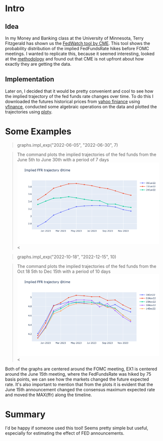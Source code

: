 # Intro


## Idea 

In my Money and Banking class at the University of Minnesota, Terry Fitzgerald has shown us the [FedWatch tool by CME](https://www.cmegroup.com/markets/interest-rates/cme-fedwatch-tool.html). This tool shows the probability distribution of the implied FedFundsRate hikes before FOMC meetings. I wanted to replicate this, because it seemed interesting, looked at the [methodology](https://www.cmegroup.com/education/demos-and-tutorials/fed-funds-futures-probability-tree-calculator.html) and found out that CME is not upfront about how exactly they are getting the data. 

## Implementation 

Later on, I decided that it would be pretty convenient and cool to see how the implied trajectory of the fed funds rate changes over time. To do this I downloaded the futures historical prices from [yahoo finiance](https://finance.yahoo.com/quote/ZQ%3DF/futures?p=ZQ%3DF) using [yfinance](https://pypi.org/project/yfinance/), conducted some algebraic operations on the data and plotted the trajectories using [ploty](https://plotly.com). 

# Some Examples

>graphs.impl_exp("2022-06-05", "2022-06-30", 7)

>The command plots the implied trajectories of the fed funds from the June 5th to June 30th with a period of 7 days 
![EX1](plts/plot1.png)<

>graphs.impl_exp("2022-10-18", "2022-12-15", 10)

>The command plots the implied trajectories of the fed funds from the Oct 18 5th to Dec 15th with a period of 10 days 
![ex2](plts/plot2.png)<

Both of the graphs are centered around the FOMC meeting, EX1 is centered around the June 15th meeting, where the FedFundsRate was hiked by 75 basis points, we can see how the markets changed the future expected rate. It's also important to mention that from the plots it is evident that the June 15th announcement changed the consensus maximum expected rate and moved the MAX(ffr) along the timeline. 

# Summary 

I'd be happy if someone used this tool! Seems pretty simple but useful, especially for estimating the effect of FED announcements. 




